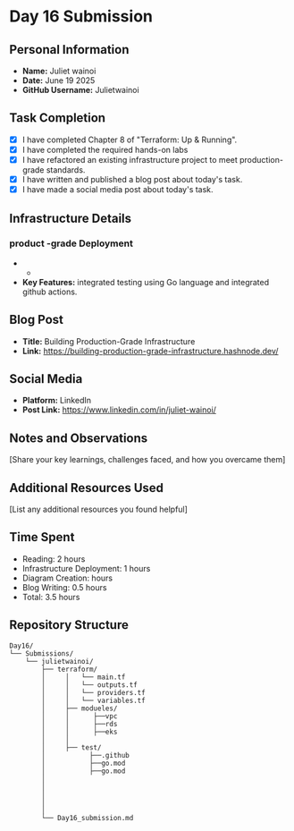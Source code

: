 # Day 16 Submission

## Personal Information
- **Name:** Juliet wainoi 
- **Date:** June 19 2025
- **GitHub Username:** Julietwainoi

## Task Completion
- [x] I have completed Chapter 8 of "Terraform: Up & Running".
 - [x] I have completed the required hands-on labs
 - [x] I have refactored an existing infrastructure project to meet production-grade standards.
 - [x] I have written and published a blog post about today's task.
 - [x] I have made a social media post about today's task.

## Infrastructure Details

### product -grade Deployment
- *
- **Key Features:** integrated testing using Go language and integrated github actions.





## Blog Post
- **Title:** Building Production-Grade Infrastructure
- **Link:** https://building-production-grade-infrastructure.hashnode.dev/

## Social Media
- **Platform:** LinkedIn
- **Post Link:** https://www.linkedin.com/in/juliet-wainoi/

## Notes and Observations
[Share your key learnings, challenges faced, and how you overcame them]

## Additional Resources Used
[List any additional resources you found helpful]

## Time Spent
- Reading: 2 hours
- Infrastructure Deployment: 1 hours
- Diagram Creation:  hours
- Blog Writing: 0.5 hours
- Total: 3.5 hours

## Repository Structure
```
Day16/
└── Submissions/
    └── julietwainoi/
        ├── terraform/
        │     │   └── main.tf
        │     │   └── outputs.tf
        │     │   └── providers.tf
        │     │   └── variables.tf
        │     ├── modueles/
        │     │      ├──vpc
        │     │      ├──rds
        │     │      ├──eks
        │     │   
        │     ├── test/  
        │           ├──.github
        │           ├──go.mod
        │           ├──go.mod
        │ 
        │  
        │   
        │   
        │ 
        └── Day16_submission.md
``` 



